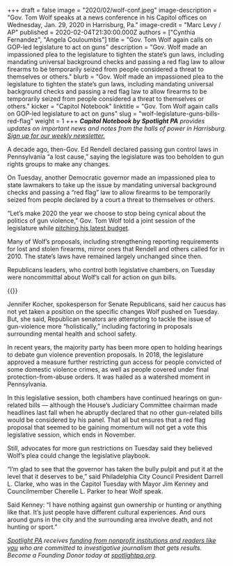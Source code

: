 +++
draft = false
image = "2020/02/wolf-conf.jpeg"
image-description = "Gov. Tom Wolf speaks at a news conference in his Capitol offices on Wednesday, Jan. 29, 2020 in Harrisburg, Pa."
image-credit = "Marc Levy / AP"
published = 2020-02-04T21:30:00.000Z
authors = ["Cynthia Fernandez", "Angela Couloumbis"]
title = "Gov. Tom Wolf again calls on GOP-led legislature to act on guns"
description = "Gov. Wolf made an impassioned plea to the legislature to tighten the state’s gun laws, including mandating universal background checks and passing a red flag law to allow firearms to be temporarily seized from people considered a threat to themselves or others."
blurb = "Gov. Wolf made an impassioned plea to the legislature to tighten the state’s gun laws, including mandating universal background checks and passing a red flag law to allow firearms to be temporarily seized from people considered a threat to themselves or others."
kicker = "Capitol Notebook"
linktitle = "Gov. Tom Wolf again calls on GOP-led legislature to act on guns"
slug = "wolf-legislature-guns-bills-red-flag"
weight = 1
+++
***Capitol Notebook by Spotlight PA** provides updates on important news and notes from the halls of power in Harrisburg. [Sign up for our weekly newsletter.](https://www.spotlightpa.org/newsletters)*

A decade ago, then-Gov. Ed Rendell declared passing gun control laws in Pennsylvania “a lost cause,” saying the legislature was too beholden to gun rights groups to make any changes.

On Tuesday, another Democratic governor made an impassioned plea to state lawmakers to take up the issue by mandating universal background checks and passing a “red flag” law to allow firearms to be temporarily seized from people declared by a court a threat to themselves or others.

“Let’s make 2020 the year we choose to stop being cynical about the politics of gun violence,” Gov. Tom Wolf told a joint session of the legislature while <a href="https://www.inquirer.com/politics/pennsylvania/spl/pennsylvania-governor-tom-wolf-budget-address-20200204.html" >pitching his latest budget</a>.

Many of Wolf’s proposals, including strengthening reporting requirements for lost and stolen firearms, mirror ones that Rendell and others called for in 2010. The state’s laws have remained largely unchanged since then.

Republicans leaders, who control both legislative chambers, on Tuesday were noncommittal about Wolf’s call for action on gun bills.

{{<newsletter-inline>}}

Jennifer Kocher, spokesperson for Senate Republicans, said her caucus has not yet taken a position on the specific changes Wolf pushed on Tuesday. But, she said, Republican senators are attempting to tackle the issue of gun-violence more “holistically,” including factoring in proposals surrounding mental health and school safety.

In recent years, the majority party has been more open to holding hearings to debate gun violence prevention proposals. In 2018, the legislature approved a measure further restricting gun access for people convicted of some domestic violence crimes, as well as people covered under final protection-from-abuse orders. It was hailed as a watershed moment in Pennsylvania.

In this legislative session, both chambers have continued hearings on gun-related bills — although the House’s Judiciary Committee chairman made headlines last fall when he abruptly declared that no other gun-related bills would be considered by his panel. That all but ensures that a red flag proposal that seemed to be gaining momentum will not get a vote this legislative session, which ends in November.

Still, advocates for more gun restrictions on Tuesday said they believed Wolf’s plea could change the legislative playbook.

“I’m glad to see that the governor has taken the bully pulpit and put it at the level that it deserves to be,” said Philadelphia City Council President Darrell L. Clarke, who was in the Capitol Tuesday with Mayor Jim Kenney and Councilmember Cherelle L. Parker to hear Wolf speak.

Said Kenney: “I have nothing against gun ownership or hunting or anything like that. It’s just people have different cultural experiences. And ours around guns in the city and the surrounding area involve death, and not hunting or sport.”

<a href="https://www.spotlightpa.org/"><i>Spotlight PA</i></a><i> receives </i><a href="https://www.spotlightpa.org/support"><i>funding from nonprofit institutions and readers like you</i></a><i> who are committed to investigative journalism that gets results. Become a Founding Donor today at </i><a href="https://www.spotlightpa.org/"><i>spotlightpa.org</i></a><i>.</i>
